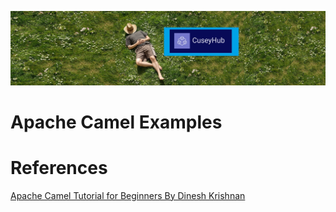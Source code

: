 ![CuseyHub](https://github.com/cusey/ImageForWiki/blob/master/Logos/CuseyHub_Banner_Small.jpg)

# Apache Camel Examples


# References


[Apache Camel Tutorial for Beginners By Dinesh Krishnan](https://www.youtube.com/watch?v=IKMW-Aq_Urg&list=PLK0V_H0fCvPilK2_-WMwahm7HYB0XgJx7&index=2)

